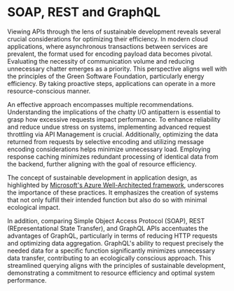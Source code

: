 # SOAP, REST and GraphQL

Viewing APIs through the lens of sustainable development reveals several crucial considerations for optimizing their efficiency. In modern cloud applications, where asynchronous transactions between services are prevalent, the format used for encoding payload data becomes pivotal. Evaluating the necessity of communication volume and reducing unnecessary chatter emerges as a priority. This perspective aligns well with the principles of the Green Software Foundation, particularly energy efficiency. By taking proactive steps, applications can operate in a more resource-conscious manner.

An effective approach encompasses multiple recommendations. Understanding the implications of the chatty I/O antipattern is essential to grasp how excessive requests impact performance. To enhance reliability and reduce undue stress on systems, implementing advanced request throttling via API Management is crucial. Additionally, optimizing the data returned from requests by selective encoding and utilizing message encoding considerations helps minimize unnecessary load. Employing response caching minimizes redundant processing of identical data from the backend, further aligning with the goal of resource efficiency.

The concept of sustainable development in application design, as highlighted by [Microsoft's Azure Well-Architected framework](https://learn.microsoft.com/en-us/azure/well-architected/sustainability/sustainability-application-design), underscores the importance of these practices. It emphasizes the creation of systems that not only fulfill their intended function but also do so with minimal ecological impact.

In addition, comparing Simple Object Access Protocol (SOAP), REST (REpresentational State Transfer), and GraphQL APIs accentuates the advantages of GraphQL, particularly in terms of reducing HTTP requests and optimizing data aggregation. GraphQL's ability to request precisely the needed data for a specific function significantly minimizes unnecessary data transfer, contributing to an ecologically conscious approach. This streamlined querying aligns with the principles of sustainable development, demonstrating a commitment to resource efficiency and optimal system performance.
